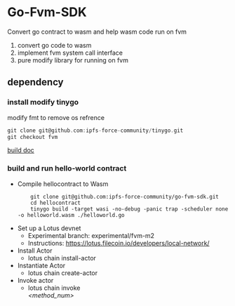 # Go-Fvm-SDK

Convert go contract to wasm and help wasm code run on fvm

1. convert go code to wasm
2. implement fvm system call interface
3. pure modify library for running on fvm

## dependency

### install modify tinygo

modify fmt to remove os refrence

```go
git clone git@github.com:ipfs-force-community/tinygo.git
git checkout fvm
```

[build doc](https://tinygo.org/docs/guides/build/)


### build and run hello-world contract
* Compile hellocontract to Wasm
    ```
        git clone git@github.com:ipfs-force-community/go-fvm-sdk.git
        cd hellocontract
        tinygo build -target wasi -no-debug -panic trap -scheduler none -o helloworld.wasm ./helloworld.go
    ```
* Set up a Lotus devnet
  * Experimental branch: experimental/fvm-m2
  * Instructions: https://lotus.filecoin.io/developers/local-network/
* Install Actor
  * lotus chain install-actor <path-to-wasm-bytecode>
* Instantiate Actor
  * lotus chain create-actor <code-cid> <encoded-params>
* Invoke actor
  * lotus chain invoke <address> <method_num>
